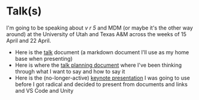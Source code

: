# Talk(s)

I'm going to be speaking about *v r 5* and MDM (or maybe it's the other way around) at the University of Utah and Texas A&M across the weeks of 15 April and 22 April.

- Here is the [talk](./talk.md) document (a markdown document I'll use as my home base when presenting)
- Here is where the [talk planning document](./v-r-5-talk-planning.md) where I've been thinking through what I want to say and how to say it
- Here is the (no-longer-active) [keynote presentation](./in-praise-of-shadows.key) I was going to use before I got radical and decided to present from documents and links and VS Code and Unity

